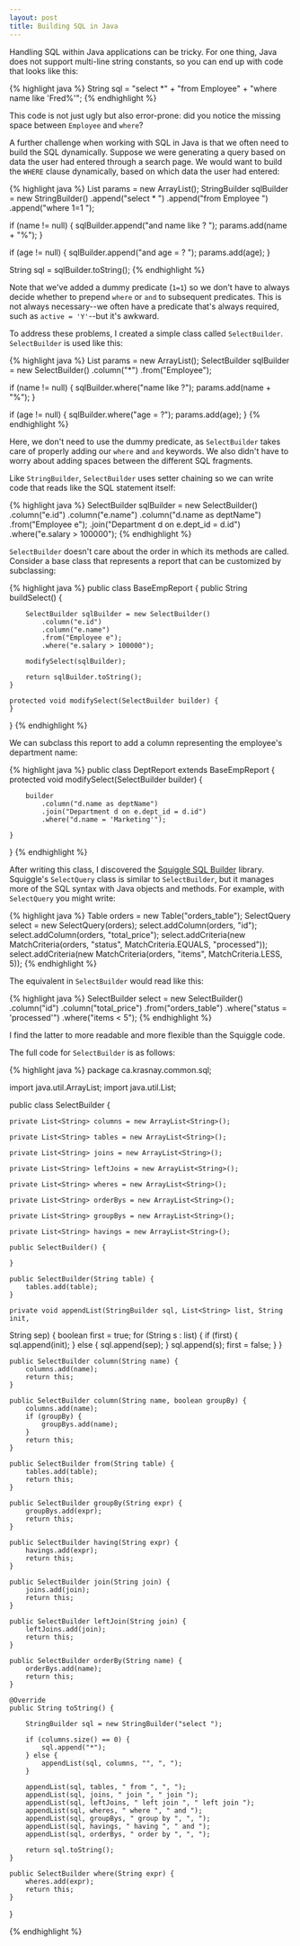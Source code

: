 ```yaml
---
layout: post
title: Building SQL in Java
---
```


Handling SQL within Java applications can be tricky. For one thing, Java does
not support multi-line string constants, so you can end up with code that
looks like this:

{% highlight java %}
String sql = "select *" +
             "from Employee" +
             "where name like 'Fred%'";
{% endhighlight %}

This code is not just ugly but also error-prone: did you notice the missing
space between `Employee` and `where`?

A further challenge when working with SQL in Java is that we often need to
build the SQL dynamically. Suppose we were generating a query based on data
the user had entered through a search page. We would want to build the `WHERE`
clause dynamically, based on which data the user had entered:

{% highlight java %}
List<String> params = new ArrayList<String>();
StringBuilder sqlBuilder = new StringBuilder()
    .append("select * ")
    .append("from Employee ")
    .append("where 1=1 ");

if (name != null) {
    sqlBuilder.append("and name like ? ");
    params.add(name + "%");
}

if (age != null) {
    sqlBuilder.append("and age = ? ");
    params.add(age);
}

String sql = sqlBuilder.toString();
{% endhighlight %}

Note that we've added a dummy predicate (`1=1`) so we don't have to always
decide whether to prepend `where` or `and` to subsequent predicates. This is
not always necessary--we often have a predicate that's always required, such
as `active = 'Y'`--but it's awkward.

To address these problems, I created a simple class called `SelectBuilder`.
`SelectBuilder` is used like this:

{% highlight java %}
List<String> params = new ArrayList<String>();
SelectBuilder sqlBuilder = new SelectBuilder()
    .column("*")
    .from("Employee");

if (name != null) {
    sqlBuilder.where("name like ?");
    params.add(name + "%");
}

if (age != null) {
    sqlBuilder.where("age = ?");
    params.add(age);
}
{% endhighlight %}

Here, we don't need to use the dummy predicate, as `SelectBuilder` takes care
of properly adding our `where` and `and` keywords.  We also didn't have to
worry about adding spaces between the different SQL fragments.

Like `StringBuilder`, `SelectBuilder` uses setter chaining so we can write
code that reads like the SQL statement itself:

{% highlight java %}
SelectBuilder sqlBuilder = new SelectBuilder()
    .column("e.id")
    .column("e.name")
    .column("d.name as deptName")
    .from("Employee e");
    .join("Department d on e.dept_id = d.id")
    .where("e.salary > 100000");
{% endhighlight %}

`SelectBuilder` doesn't care about the order in which its methods are called.
Consider a base class that represents a report that can be customized by
subclassing:

{% highlight java %}
public class BaseEmpReport {
    public String buildSelect() {

        SelectBuilder sqlBuilder = new SelectBuilder()
            .column("e.id")
            .column("e.name")
            .from("Employee e");
            .where("e.salary > 100000");
        
        modifySelect(sqlBuilder);

        return sqlBuilder.toString();
    }

    protected void modifySelect(SelectBuilder builder) {
    }
}
{% endhighlight %}

We can subclass this report to add a column representing the employee's
department name:

{% highlight java %}
public class DeptReport extends BaseEmpReport {
    protected void modifySelect(SelectBuilder builder) {

        builder
            .column("d.name as deptName")
            .join("Department d on e.dept_id = d.id")
            .where("d.name = 'Marketing'");

    }
}
{% endhighlight %}

After writing this class, I discovered the [Squiggle SQL Builder][1] library.
Squiggle's `SelectQuery` class is similar to `SelectBuilder`, but it manages
more of the SQL syntax with Java objects and methods. For example, with
`SelectQuery` you might write:

{% highlight java %}
    Table orders = new Table("orders_table");
    SelectQuery select = new SelectQuery(orders);
    select.addColumn(orders, "id");
    select.addColumn(orders, "total_price");
    select.addCriteria(new MatchCriteria(orders, "status", MatchCriteria.EQUALS, "processed"));
    select.addCriteria(new MatchCriteria(orders, "items", MatchCriteria.LESS, 5));
{% endhighlight %}

The equivalent in `SelectBuilder` would read like this:

{% highlight java %}
    SelectBuilder select = new SelectBuilder()
    .column("id")
    .column("total_price")
    .from("orders_table")
    .where("status = 'processed'")
    .where("items < 5");
{% endhighlight %}

I find the latter to more readable and more flexible than the Squiggle code.

The full code for `SelectBuilder` is as follows:

{% highlight java %}
package ca.krasnay.common.sql;

import java.util.ArrayList;
import java.util.List;

public class SelectBuilder {

    private List<String> columns = new ArrayList<String>();

    private List<String> tables = new ArrayList<String>();

    private List<String> joins = new ArrayList<String>();

    private List<String> leftJoins = new ArrayList<String>();

    private List<String> wheres = new ArrayList<String>();

    private List<String> orderBys = new ArrayList<String>();

    private List<String> groupBys = new ArrayList<String>();

    private List<String> havings = new ArrayList<String>();

    public SelectBuilder() {

    }

    public SelectBuilder(String table) {
        tables.add(table);
    }

    private void appendList(StringBuilder sql, List<String> list, String init,
String sep) {
        boolean first = true;
        for (String s : list) {
            if (first) {
                sql.append(init);
            } else {
                sql.append(sep);
            }
            sql.append(s);
            first = false;
        }
    }

    public SelectBuilder column(String name) {
        columns.add(name);
        return this;
    }

    public SelectBuilder column(String name, boolean groupBy) {
        columns.add(name);
        if (groupBy) {
            groupBys.add(name);
        }
        return this;
    }

    public SelectBuilder from(String table) {
        tables.add(table);
        return this;
    }

    public SelectBuilder groupBy(String expr) {
        groupBys.add(expr);
        return this;
    }

    public SelectBuilder having(String expr) {
        havings.add(expr);
        return this;
    }

    public SelectBuilder join(String join) {
        joins.add(join);
        return this;
    }

    public SelectBuilder leftJoin(String join) {
        leftJoins.add(join);
        return this;
    }

    public SelectBuilder orderBy(String name) {
        orderBys.add(name);
        return this;
    }

    @Override
    public String toString() {

        StringBuilder sql = new StringBuilder("select ");

        if (columns.size() == 0) {
            sql.append("*");
        } else {
            appendList(sql, columns, "", ", ");
        }

        appendList(sql, tables, " from ", ", ");
        appendList(sql, joins, " join ", " join ");
        appendList(sql, leftJoins, " left join ", " left join ");
        appendList(sql, wheres, " where ", " and ");
        appendList(sql, groupBys, " group by ", ", ");
        appendList(sql, havings, " having ", " and ");
        appendList(sql, orderBys, " order by ", ", ");

        return sql.toString();
    }

    public SelectBuilder where(String expr) {
        wheres.add(expr);
        return this;
    }
}

{% endhighlight %}

[1]: http://joe.truemesh.com/squiggle/
